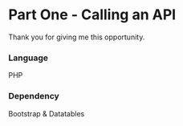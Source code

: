 # Part One - Calling an API

Thank you for giving me this opportunity.
### Language
PHP
### Dependency
Bootstrap & Datatables

